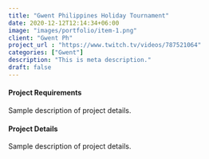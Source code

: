 ```yaml
---
title: "Gwent Philippines Holiday Tournament"
date: 2020-12-12T12:14:34+06:00
image: "images/portfolio/item-1.png"
client: "Gwent Ph"
project_url : "https://www.twitch.tv/videos/787521064"
categories: ["Gwent"]
description: "This is meta description."
draft: false
---
```


#### Project Requirements

Sample description of project details.


#### Project Details

Sample description of project details.
